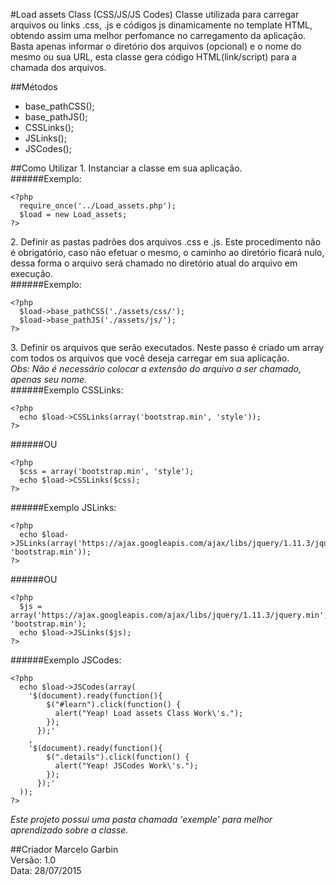 #Load assets Class (CSS/JS/JS Codes)
Classe utilizada para carregar arquivos ou links .css, .js e códigos js dinamicamente no template HTML, obtendo assim uma melhor perfomance no carregamento da aplicação.
Basta apenas informar o diretório dos arquivos (opcional) e o nome do mesmo ou sua URL, esta classe gera código HTML(link/script) para a chamada dos arquivos.

##Métodos
* base_pathCSS();
* base_pathJS();
* CSSLinks();
* JSLinks();
* JSCodes();

##Como Utilizar
1\. Instanciar a classe em sua aplicação.  
######Exemplo:
```
<?php
  require_once('../Load_assets.php');
  $load = new Load_assets;
?>
```

2\. Definir as pastas padrões dos arquivos .css e .js. Este procedimento não é obrigatório, caso não efetuar o mesmo, o caminho ao diretório ficará nulo, dessa forma o arquivo será chamado no diretório atual do arquivo em execução.  
######Exemplo:
```
<?php
  $load->base_pathCSS('./assets/css/');
  $load->base_pathJS('./assets/js/');
?>
```

3\. Definir os arquivos que serão executados. Neste passo é criado um array com todos os arquivos que você deseja carregar em sua aplicação.  
*Obs: Não é necessário colocar a extensão do arquivo a ser chamado, apenas seu nome.*  
######Exemplo CSSLinks:
```
<?php 
  echo $load->CSSLinks(array('bootstrap.min', 'style')); 
?>
```
######OU
```
<?php 
  $css = array('bootstrap.min', 'style');
  echo $load->CSSLinks($css); 
?>
```

######Exemplo JSLinks:
```
<?php 
  echo $load->JSLinks(array('https://ajax.googleapis.com/ajax/libs/jquery/1.11.3/jquery.min', 'bootstrap.min')); 
?>
```
######OU
```
<?php 
  $js = array('https://ajax.googleapis.com/ajax/libs/jquery/1.11.3/jquery.min', 'bootstrap.min');
  echo $load->JSLinks($js); 
?>
```

######Exemplo JSCodes:
```
<?php
  echo $load->JSCodes(array(
    '$(document).ready(function(){
        $("#learn").click(function() {
          alert("Yeap! Load assets Class Work\'s.");
        });
      });'
    ,
    '$(document).ready(function(){
        $(".details").click(function() {
          alert("Yeap! JSCodes Work\'s.");
        });
      });'
  ));  
?>
```  
*Este projeto possui uma pasta chamada 'exemple' para melhor aprendizado sobre a classe.*

##Criador
Marcelo Garbin  
Versão: 1.0  
Data: 28/07/2015
